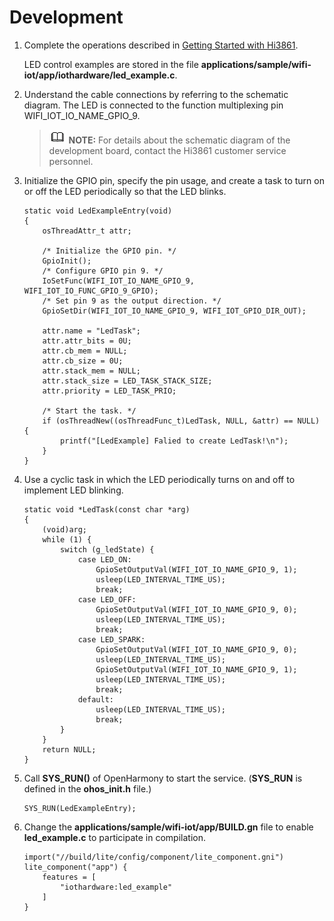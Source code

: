 # Development<a name="EN-US_TOPIC_0000001054690948"></a>

1.  Complete the operations described in  [Getting Started with Hi3861](../quick-start/introduction-to-the-hi3861-development-board.md).

    LED control examples are stored in the file  **applications/sample/wifi-iot/app/iothardware/led\_example.c**.

2.  Understand the cable connections by referring to the schematic diagram. The LED is connected to the function multiplexing pin WIFI\_IOT\_IO\_NAME\_GPIO\_9.

    >![](public_sys-resources/icon-note.gif) **NOTE:** 
    >For details about the schematic diagram of the development board, contact the Hi3861 customer service personnel.

3.  Initialize the GPIO pin, specify the pin usage, and create a task to turn on or off the LED periodically so that the LED blinks.

    ```
    static void LedExampleEntry(void)
    {
        osThreadAttr_t attr;
    
        /* Initialize the GPIO pin. */
        GpioInit();
        /* Configure GPIO pin 9. */
        IoSetFunc(WIFI_IOT_IO_NAME_GPIO_9, WIFI_IOT_IO_FUNC_GPIO_9_GPIO);
        /* Set pin 9 as the output direction. */
        GpioSetDir(WIFI_IOT_IO_NAME_GPIO_9, WIFI_IOT_GPIO_DIR_OUT);
    
        attr.name = "LedTask";
        attr.attr_bits = 0U;
        attr.cb_mem = NULL;
        attr.cb_size = 0U;
        attr.stack_mem = NULL;
        attr.stack_size = LED_TASK_STACK_SIZE;
        attr.priority = LED_TASK_PRIO;
    
        /* Start the task. */
        if (osThreadNew((osThreadFunc_t)LedTask, NULL, &attr) == NULL) {
            printf("[LedExample] Falied to create LedTask!\n");
        }
    }
    ```

4.  Use a cyclic task in which the LED periodically turns on and off to implement LED blinking.

    ```
    static void *LedTask(const char *arg)
    {
        (void)arg;
        while (1) {
            switch (g_ledState) {
                case LED_ON:
                    GpioSetOutputVal(WIFI_IOT_IO_NAME_GPIO_9, 1);
                    usleep(LED_INTERVAL_TIME_US);
                    break;
                case LED_OFF:
                    GpioSetOutputVal(WIFI_IOT_IO_NAME_GPIO_9, 0);
                    usleep(LED_INTERVAL_TIME_US);
                    break;
                case LED_SPARK:
                    GpioSetOutputVal(WIFI_IOT_IO_NAME_GPIO_9, 0);
                    usleep(LED_INTERVAL_TIME_US);
                    GpioSetOutputVal(WIFI_IOT_IO_NAME_GPIO_9, 1);
                    usleep(LED_INTERVAL_TIME_US);
                    break;
                default:
                    usleep(LED_INTERVAL_TIME_US);
                    break;
            }
        }
        return NULL;
    }
    ```

5.  Call  **SYS\_RUN\(\)**  of OpenHarmony to start the service. \(**SYS\_RUN**  is defined in the  **ohos\_init.h**  file.\)

    ```
    SYS_RUN(LedExampleEntry);
    ```

6.  Change the  **applications/sample/wifi-iot/app/BUILD.gn**  file to enable  **led\_example.c**  to participate in compilation.

    ```
    import("//build/lite/config/component/lite_component.gni")
    lite_component("app") {
        features = [
            "iothardware:led_example"
        ]
    }
    ```


